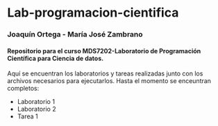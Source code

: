 # Lab-programacion-cientifica
### Joaquín Ortega - María José Zambrano
#### Repositorio para el curso MDS7202-Laboratorio de Programación Científica para Ciencia de datos.

Aquí se encuentran los laboratorios y tareas realizadas junto con los archivos necesarios para ejecutarlos.
Hasta el momento se enceuntran completos:
- Laboratorio 1
- Laboratorio 2
- Tarea 1
